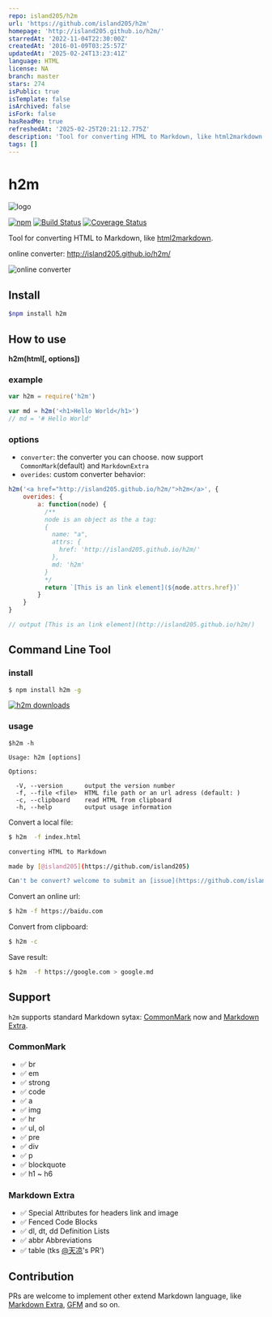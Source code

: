 ```yaml
---
repo: island205/h2m
url: 'https://github.com/island205/h2m'
homepage: 'http://island205.github.io/h2m/'
starredAt: '2022-11-04T22:30:00Z'
createdAt: '2016-01-09T03:25:57Z'
updatedAt: '2025-02-24T13:23:41Z'
language: HTML
license: NA
branch: master
stars: 274
isPublic: true
isTemplate: false
isArchived: false
isFork: false
hasReadMe: true
refreshedAt: '2025-02-25T20:21:12.775Z'
description: 'Tool for converting HTML to Markdown, like html2markdown.'
tags: []
---
```


# h2m

![logo](./design/logo@0.5.png)

[![npm](https://img.shields.io/npm/v/h2m.svg)](https://www.npmjs.com/package/h2m)
[![Build Status](https://travis-ci.org/island205/h2m.svg)](https://travis-ci.org/island205/h2m)
[![Coverage Status](https://coveralls.io/repos/island205/h2m/badge.svg?branch=master)](https://coveralls.io/github/island205/h2m)

Tool for converting HTML to Markdown, like [html2markdown](https://github.com/29decibel/html2markdown).

online converter: http://island205.github.io/h2m/

![online converter](./images/online-converter.png)

## Install

```bash
$npm install h2m
```
## How to use

**h2m(html[, options])**

### example

```javascript
var h2m = require('h2m')

var md = h2m('<h1>Hello World</h1>')
// md = '# Hello World'
```

### options

- `converter`: the converter you can choose. now support `CommonMark`(default) and `MarkdownExtra`
- `overides`: custom converter behavior:

```javascript
h2m('<a href="http://island205.github.io/h2m/">h2m</a>', {
    overides: {
        a: function(node) {
          /**
          node is an object as the a tag:
          {
            name: "a",
            attrs: {
              href: 'http://island205.github.io/h2m/'
            },
            md: 'h2m'
          }
          */
          return `[This is an link element](${node.attrs.href})`
        }
    }
}

// output [This is an link element](http://island205.github.io/h2m/)
```



## Command Line Tool

### install

```bash
$ npm install h2m -g
```

[![h2m downloads](https://nodei.co/npm-dl/h2m.png?months=1)](https://www.npmjs.com/package/h2m)

### usage

```
$h2m -h

Usage: h2m [options]

Options:

  -V, --version      output the version number
  -f, --file <file>  HTML file path or an url adress (default: )
  -c, --clipboard    read HTML from clipboard
  -h, --help         output usage information
```

Convert a local file:

```bash
$ h2m  -f index.html

converting HTML to Markdown

made by [@island205](https://github.com/island205)

Can't be convert? welcome to submit an [issue](https://github.com/island205/h2m/issues/new).
```

Convert an online url:

```bash
$ h2m -f https://baidu.com
```

Convert from clipboard:

```bash
$ h2m -c
```

Save result:

```bash
$ h2m  -f https://google.com > google.md
```

## Support

`h2m` supports standard Markdown sytax: [CommonMark](http://commonmark.org/help/) now and [Markdown Extra](https://michelf.ca/projects/php-markdown/extra/).

### CommonMark

- :white_check_mark: br
- :white_check_mark: em
- :white_check_mark: strong
- :white_check_mark: code
- :white_check_mark: a
- :white_check_mark: img
- :white_check_mark: hr
- :white_check_mark: ul, ol
- :white_check_mark: pre
- :white_check_mark: div
- :white_check_mark: p
- :white_check_mark: blockquote
- :white_check_mark: h1 ~ h6

### Markdown Extra

- :white_check_mark: Special Attributes for headers link and image
- :white_check_mark: Fenced Code Blocks
- :white_check_mark: dl, dt, dd Definition Lists
- :white_check_mark: abbr Abbreviations
- :white_check_mark: table (tks [@天凉](https://github.com/daycool)'s PR')

## Contribution

PRs are welcome to implement other extend Markdown language, like [Markdown Extra](https://en.wikipedia.org/wiki/Markdown_Extra), [GFM](https://help.github.com/articles/github-flavored-markdown/) and so on.
